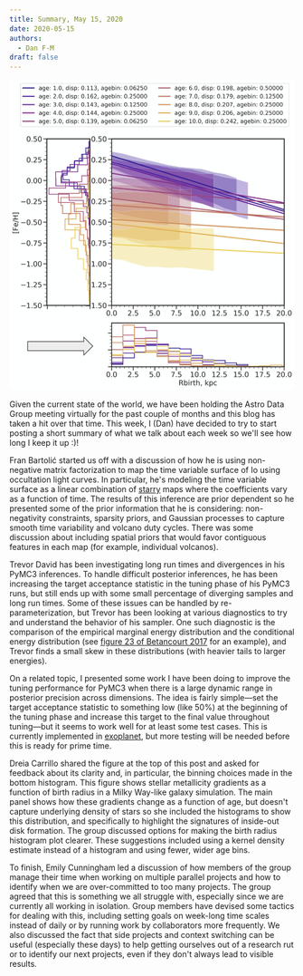 ```yaml
---
title: Summary, May 15, 2020
date: 2020-05-15
authors:
  - Dan F-M
draft: false
---
```


![img](/fig/2020-05-15.png)

Given the current state of the world, we have been holding the Astro Data Group meeting virtually for the past couple of months and this blog has taken a hit over that time.
This week, I (Dan) have decided to try to start posting a short summary of what we talk about each week so we'll see how long I keep it up :)!

Fran Bartolić started us off with a discussion of how he is using non-negative matrix factorization to map the time variable surface of Io using occultation light curves.
In particular, he's modeling the time variable surface as a linear combination of [starry](https://rodluger.github.io/starry/v1.0.0/) maps where the coefficients vary as a function of time.
The results of this inference are prior dependent so he presented some of the prior information that he is considering: non-negativity constraints, sparsity priors, and Gaussian processes to capture smooth time variability and volcano duty cycles.
There was some discussion about including spatial priors that would favor contiguous features in each map (for example, individual volcanos).

Trevor David has been investigating long run times and divergences in his PyMC3 inferences.
To handle difficult posterior inferences, he has been increasing the target acceptance statistic in the tuning phase of his PyMC3 runs, but still ends up with some small percentage of diverging samples and long run times.
Some of these issues can be handled by re-parameterization, but Trevor has been looking at various diagnostics to try and understand the behavior of his sampler.
One such diagnostic is the comparison of the empirical marginal energy distribution and the conditional energy distribution (see [figure 23 of Betancourt 2017](https://arxiv.org/abs/1701.02434) for an example), and Trevor finds a small skew in these distributions (with heavier tails to larger energies).

On a related topic, I presented some work I have been doing to improve the tuning performance for PyMC3 when there is a large dynamic range in posterior precision across dimensions.
The idea is fairly simple—set the target acceptance statistic to something low (like 50%) at the beginning of the tuning phase and increase this target to the final value throughout tuning—but it seems to work well for at least some test cases.
This is currently implemented in [exoplanet](https://github.com/exoplanet-dev/exoplanet/blob/master/src/exoplanet/sampling.py#L238), but more testing will be needed before this is ready for prime time.

Dreia Carrillo shared the figure at the top of this post and asked for feedback about its clarity and, in particular, the binning choices made in the bottom histogram.
This figure shows stellar metallicity gradients as a function of birth radius in a Milky Way-like galaxy simulation.
The main panel shows how these gradients change as a function of age, but doesn't capture underlying density of stars so she included the histograms to show this distribution, and specifically to highlight the signatures of inside-out disk formation.
The group discussed options for making the birth radius histogram plot clearer.
These suggestions included using a kernel density estimate instead of a histogram and using fewer, wider age bins.

To finish, Emily Cunningham led a discussion of how members of the group manage their time when working on multiple parallel projects and how to identify when we are over-committed to too many projects.
The group agreed that this is something we all struggle with, especially since we are currently all working in isolation.
Group members have devised some tactics for dealing with this, including setting goals on week-long time scales instead of daily or by running work by collaborators more frequently.
We also discussed the fact that side projects and context switching can be useful (especially these days) to help getting ourselves out of a research rut or to identify our next projects, even if they don't always lead to visible results.
